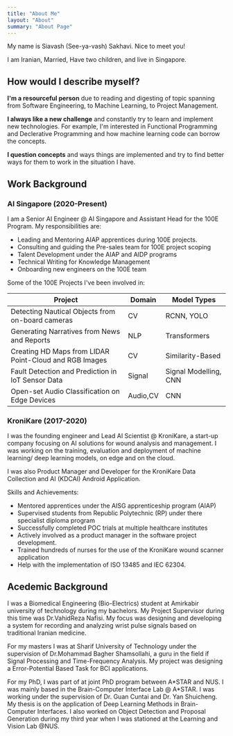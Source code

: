 ```yaml
---
title: "About Me"
layout: "About"
summary: "About Page"
---
```


My name is Siavash (See-ya-vash) Sakhavi. Nice to meet you!

I am Iranian, Married, Have two children, and live in Singapore.

## How would I describe myself?

**I'm a resourceful person** due to reading and digesting of topic spanning from Software Engineering, to Machine Learning, to Project Management.

**I always like a new challenge** and constantly try to learn and implement new technologies. For example, I'm interested in Functional Programming and Declerative Programming and how machine learning code can borrow the concepts.

**I question concepts** and ways things are implemented and try to find better ways for them to work in the situation I have.

## Work Background

### AI Singapore (2020-Present)

I am a Senior AI Engineer @ AI Singapore and Assistant Head for the 100E Program. My responsibilities are:

* Leading and Mentoring AIAP apprentices during 100E projects.
* Consulting and guiding the Pre-sales team for 100E project scoping
* Talent Development under the AIAP and AIDP programs
* Technical Writing for Knowledge Management
* Onboarding new engineers on the 100E team

Some of the 100E Projects I've been involved in:

Project  | Domain | Model Types
---------|---------- | ----------
 Detecting Nautical Objects from on-board cameras  | CV | RCNN, YOLO
 Generating Narratives from News and Reports  | NLP | Transformers
 Creating HD Maps from LIDAR Point-Cloud and RGB Images  | CV | Similarity-Based
 Fault Detection and Prediction in IoT Sensor Data | Signal | Signal Modelling, CNN
 Open-set Audio Classification on Edge Devices | Audio,CV | CNN

### KroniKare (2017-2020)

I was the founding engineer and Lead AI Scientist @ KroniKare, a start-up company focusing on AI solutions for wound analysis and management. I was working on the training, evaluation and deployment of machine learning/ deep learning models, on edge and on the cloud.

I was also Product Manager and Developer for the KroniKare Data Collection and AI (KDCAI) Android Application.

Skills and Achievements:

* Mentored apprentices under the AISG apprenticeship program (AIAP)
* Supervised students from Republic Polytechnic (RP) under there specialist diploma program
* Successfully completed POC trials at multiple healthcare institutes
* Actively involved as a product manager in the software project development.
* Trained hundreds of nurses for the use of the KroniKare wound scanner application
* Help with the implementation of ISO 13485 and IEC 62304.

## Acedemic Background

I was a Biomedical Engineering (Bio-Electrics) student at Amirkabir university of technology during my bachelors. My Project Supervisor during this time was Dr.VahidReza Nafisi. My focus was designing and developing a system for recording and analyzing wrist pulse signals based on traditional Iranian medicine.

For my masters I was at Sharif University of Technology under the supervision of Dr.Mohammad Bagher Shamsollahi, a guru in the field if Signal Processing and  Time-Frequency Analysis. My project was designing a Error-Potential Based Task for BCI applications.

For my PhD, I was part of at joint PhD program between A\*STAR and NUS. I was mainly based in the Brain-Computer Interface Lab @ A\*STAR. I was working under the supervision of Dr. Guan Cuntai and Dr. Yan Shuicheng. My thesis is on the application of Deep Learning Methods in Brain-Computer Interfaces. I also worked on Object Detection and Proposal Generation during my third year when I was stationed at the Learning and Vision Lab @NUS.

